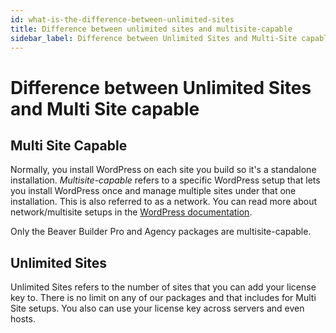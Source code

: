 ```yaml
---
id: what-is-the-difference-between-unlimited-sites
title: Difference between unlimited sites and multisite-capable
sidebar_label: Difference between Unlimited Sites and Multi-Site capable
---
```


# Difference between Unlimited Sites and Multi Site capable

## Multi Site Capable

Normally, you install WordPress on each site you build so it's a standalone installation. *Multisite-capable* refers to a specific WordPress setup that lets you install WordPress once and manage multiple sites under that one installation. This is also referred to as a network.  You can read more about network/multisite setups in the [WordPress documentation](https://wordpress.org/support/article/create-a-network/).  

Only the Beaver Builder Pro and Agency packages are multisite-capable.

## Unlimited Sites

Unlimited Sites refers to the number of sites that you can add your license key to.  There is no limit on any of our packages and that includes for Multi Site setups.  You also can use your license key across servers and even hosts.  
